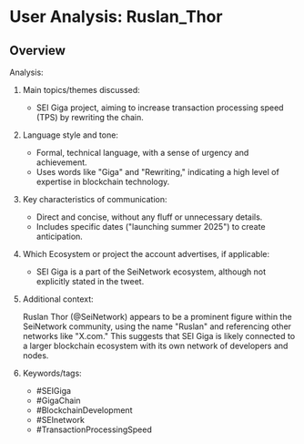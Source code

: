 # User Analysis: Ruslan_Thor

## Overview

Analysis:

1. Main topics/themes discussed:
   - SEI Giga project, aiming to increase transaction processing speed (TPS) by rewriting the chain.

2. Language style and tone:
   - Formal, technical language, with a sense of urgency and achievement.
   - Uses words like "Giga" and "Rewriting," indicating a high level of expertise in blockchain technology.

3. Key characteristics of communication:
   - Direct and concise, without any fluff or unnecessary details.
   - Includes specific dates ("launching summer 2025") to create anticipation.

4. Which Ecosystem or project the account advertises, if applicable:
   - SEI Giga is a part of the SeiNetwork ecosystem, although not explicitly stated in the tweet.

5. Additional context:

    Ruslan Thor (@SeiNetwork) appears to be a prominent figure within the SeiNetwork community, using the name "Ruslan" and referencing other networks like "X.com." This suggests that SEI Giga is likely connected to a larger blockchain ecosystem with its own network of developers and nodes.

6. Keywords/tags:
   - #SEIGiga
   - #GigaChain
   - #BlockchainDevelopment
   - #SEInetwork
   - #TransactionProcessingSpeed
